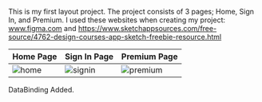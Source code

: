 This is my first layout project. The project consists of 3 pages; Home, Sign In, and Premium. I used these websites when creating my project: www.figma.com and https://www.sketchappsources.com/free-source/4762-design-courses-app-sketch-freebie-resource.html

| Home Page  | Sign In Page | Premium Page |
| ------------- | ------------- | ------------- |
|![home](https://user-images.githubusercontent.com/103462183/164427431-3cdc149e-f631-498d-ac2b-c40dbd809de9.png) | ![signin](https://user-images.githubusercontent.com/103462183/164427597-988cd9cb-bb08-44f5-90d2-e8c83cc4a6d7.png) | ![premium](https://user-images.githubusercontent.com/103462183/164427656-b1927e16-51d4-4c1a-a04d-e06b0a76486a.png) |
DataBinding Added.
